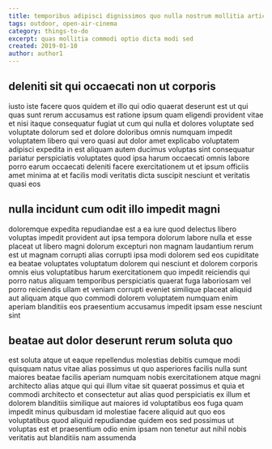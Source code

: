 ```yaml
---
title: temporibus adipisci dignissimos quo nulla nostrum mollitia article 4565
tags: outdoor, open-air-cinema
category: things-to-do
excerpt: quas mollitia commodi optio dicta modi sed
created: 2019-01-10
author: author1
---
```


## deleniti sit qui occaecati non ut corporis

iusto iste facere quos quidem et illo qui odio quaerat deserunt est ut qui quas sunt rerum accusamus est ratione ipsum quam eligendi provident vitae et nisi itaque consequatur fugiat ut cum qui nulla et dolores voluptate sed voluptate dolorum sed et dolore doloribus omnis numquam impedit voluptatem libero qui vero quasi aut dolor amet explicabo voluptatem adipisci expedita in est aliquam autem ducimus voluptas sint consequatur pariatur perspiciatis voluptates quod ipsa harum occaecati omnis labore porro earum occaecati deleniti facere exercitationem ut et ipsum officiis amet minima at et facilis modi veritatis dicta suscipit nesciunt et veritatis quasi eos

## nulla incidunt cum odit illo impedit magni

doloremque expedita repudiandae est a ea iure quod delectus libero voluptas impedit provident aut ipsa tempora dolorum labore nulla et esse placeat ut libero magni dolorum excepturi non magnam laudantium rerum est ut magnam corrupti alias corrupti ipsa modi dolorem sed eos cupiditate ea beatae voluptates voluptatum dolorem qui nesciunt et dolorem corporis omnis eius voluptatibus harum exercitationem quo impedit reiciendis qui porro natus aliquam temporibus perspiciatis quaerat fuga laboriosam vel porro reiciendis ullam et veniam corrupti eveniet similique placeat aliquid aut aliquam atque quo commodi dolorem voluptatem numquam enim aperiam blanditiis eos praesentium accusamus impedit ipsam esse nesciunt sint

## beatae aut dolor deserunt rerum soluta quo

est soluta atque ut eaque repellendus molestias debitis cumque modi quisquam natus vitae alias possimus ut quo asperiores facilis nulla sunt maiores beatae facilis aperiam numquam nobis exercitationem atque magni architecto alias atque qui qui illum vitae sit quaerat possimus et quia et commodi architecto et consectetur aut alias quod perspiciatis ex illum et dolorem blanditiis similique aut maiores id voluptatibus eos fuga quam impedit minus quibusdam id molestiae facere aliquid aut quo eos voluptatibus quod aliquid repudiandae quidem eos sed possimus ut voluptas est et praesentium odio enim ipsam non tenetur aut nihil nobis veritatis aut blanditiis nam assumenda

